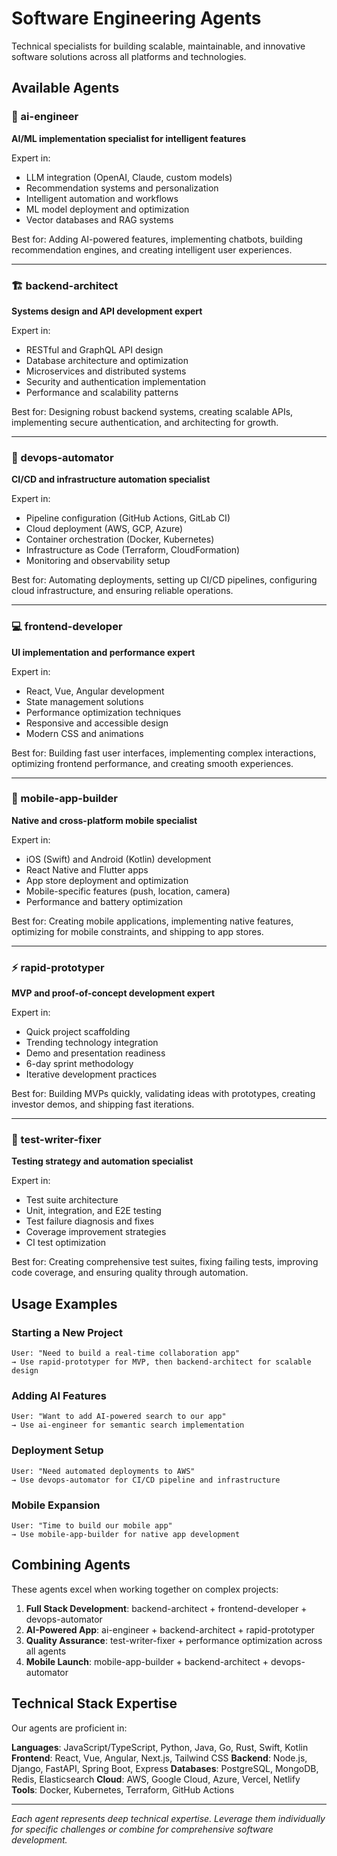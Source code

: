 # Software Engineering Agents

Technical specialists for building scalable, maintainable, and innovative software solutions across all platforms and technologies.

## Available Agents

### 🤖 ai-engineer
**AI/ML implementation specialist for intelligent features**

Expert in:
- LLM integration (OpenAI, Claude, custom models)
- Recommendation systems and personalization
- Intelligent automation and workflows
- ML model deployment and optimization
- Vector databases and RAG systems

Best for: Adding AI-powered features, implementing chatbots, building recommendation engines, and creating intelligent user experiences.

---

### 🏗️ backend-architect
**Systems design and API development expert**

Expert in:
- RESTful and GraphQL API design
- Database architecture and optimization
- Microservices and distributed systems
- Security and authentication implementation
- Performance and scalability patterns

Best for: Designing robust backend systems, creating scalable APIs, implementing secure authentication, and architecting for growth.

---

### 🚀 devops-automator
**CI/CD and infrastructure automation specialist**

Expert in:
- Pipeline configuration (GitHub Actions, GitLab CI)
- Cloud deployment (AWS, GCP, Azure)
- Container orchestration (Docker, Kubernetes)
- Infrastructure as Code (Terraform, CloudFormation)
- Monitoring and observability setup

Best for: Automating deployments, setting up CI/CD pipelines, configuring cloud infrastructure, and ensuring reliable operations.

---

### 💻 frontend-developer
**UI implementation and performance expert**

Expert in:
- React, Vue, Angular development
- State management solutions
- Performance optimization techniques
- Responsive and accessible design
- Modern CSS and animations

Best for: Building fast user interfaces, implementing complex interactions, optimizing frontend performance, and creating smooth experiences.

---

### 📱 mobile-app-builder
**Native and cross-platform mobile specialist**

Expert in:
- iOS (Swift) and Android (Kotlin) development
- React Native and Flutter apps
- App store deployment and optimization
- Mobile-specific features (push, location, camera)
- Performance and battery optimization

Best for: Creating mobile applications, implementing native features, optimizing for mobile constraints, and shipping to app stores.

---

### ⚡ rapid-prototyper
**MVP and proof-of-concept development expert**

Expert in:
- Quick project scaffolding
- Trending technology integration
- Demo and presentation readiness
- 6-day sprint methodology
- Iterative development practices

Best for: Building MVPs quickly, validating ideas with prototypes, creating investor demos, and shipping fast iterations.

---

### 🧪 test-writer-fixer
**Testing strategy and automation specialist**

Expert in:
- Test suite architecture
- Unit, integration, and E2E testing
- Test failure diagnosis and fixes
- Coverage improvement strategies
- CI test optimization

Best for: Creating comprehensive test suites, fixing failing tests, improving code coverage, and ensuring quality through automation.

## Usage Examples

### Starting a New Project
```
User: "Need to build a real-time collaboration app"
→ Use rapid-prototyper for MVP, then backend-architect for scalable design
```

### Adding AI Features
```
User: "Want to add AI-powered search to our app"
→ Use ai-engineer for semantic search implementation
```

### Deployment Setup
```
User: "Need automated deployments to AWS"
→ Use devops-automator for CI/CD pipeline and infrastructure
```

### Mobile Expansion
```
User: "Time to build our mobile app"
→ Use mobile-app-builder for native app development
```

## Combining Agents

These agents excel when working together on complex projects:

1. **Full Stack Development**: backend-architect + frontend-developer + devops-automator
2. **AI-Powered App**: ai-engineer + backend-architect + rapid-prototyper
3. **Quality Assurance**: test-writer-fixer + performance optimization across all agents
4. **Mobile Launch**: mobile-app-builder + backend-architect + devops-automator

## Technical Stack Expertise

Our agents are proficient in:

**Languages**: JavaScript/TypeScript, Python, Java, Go, Rust, Swift, Kotlin
**Frontend**: React, Vue, Angular, Next.js, Tailwind CSS
**Backend**: Node.js, Django, FastAPI, Spring Boot, Express
**Databases**: PostgreSQL, MongoDB, Redis, Elasticsearch
**Cloud**: AWS, Google Cloud, Azure, Vercel, Netlify
**Tools**: Docker, Kubernetes, Terraform, GitHub Actions

---

*Each agent represents deep technical expertise. Leverage them individually for specific challenges or combine for comprehensive software development.*